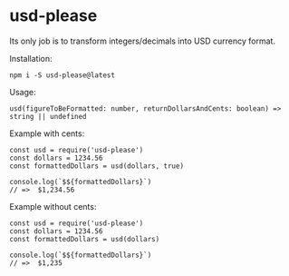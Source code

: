 # usd-please
Its only job is to transform integers/decimals into USD currency format.

Installation:
```
npm i -S usd-please@latest
```

Usage:
```
usd(figureToBeFormatted: number, returnDollarsAndCents: boolean) => string || undefined
```

Example with cents:
```
const usd = require('usd-please')
const dollars = 1234.56
const formattedDollars = usd(dollars, true)

console.log(`$${formattedDollars}`)
// =>  $1,234.56
```

Example without cents:
```
const usd = require('usd-please')
const dollars = 1234.56
const formattedDollars = usd(dollars)

console.log(`$${formattedDollars}`)
// =>  $1,235
```
